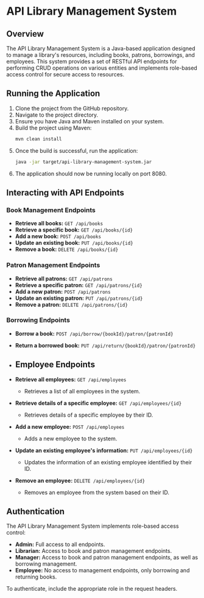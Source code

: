 # API Library Management System

## Overview

The API Library Management System is a Java-based application designed to manage a library's resources, including books, patrons, borrowings, and employees. This system provides a set of RESTful API endpoints for performing CRUD operations on various entities and implements role-based access control for secure access to resources.

## Running the Application

1. Clone the project from the GitHub repository.
2. Navigate to the project directory.
3. Ensure you have Java and Maven installed on your system.
4. Build the project using Maven:
    ```bash
    mvn clean install
    ```
5. Once the build is successful, run the application:
    ```bash
    java -jar target/api-library-management-system.jar
    ```
6. The application should now be running locally on port 8080.

## Interacting with API Endpoints

### Book Management Endpoints

- **Retrieve all books:** `GET /api/books`
- **Retrieve a specific book:** `GET /api/books/{id}`
- **Add a new book:** `POST /api/books`
- **Update an existing book:** `PUT /api/books/{id}`
- **Remove a book:** `DELETE /api/books/{id}`

### Patron Management Endpoints

- **Retrieve all patrons:** `GET /api/patrons`
- **Retrieve a specific patron:** `GET /api/patrons/{id}`
- **Add a new patron:** `POST /api/patrons`
- **Update an existing patron:** `PUT /api/patrons/{id}`
- **Remove a patron:** `DELETE /api/patrons/{id}`

### Borrowing Endpoints

- **Borrow a book:** `POST /api/borrow/{bookId}/patron/{patronId}`
- **Return a borrowed book:** `PUT /api/return/{bookId}/patron/{patronId}`

- ## Employee Endpoints

- **Retrieve all employees:** `GET /api/employees`
  - Retrieves a list of all employees in the system.

- **Retrieve details of a specific employee:** `GET /api/employees/{id}`
  - Retrieves details of a specific employee by their ID.

- **Add a new employee:** `POST /api/employees`
  - Adds a new employee to the system.

- **Update an existing employee's information:** `PUT /api/employees/{id}`
  - Updates the information of an existing employee identified by their ID.

- **Remove an employee:** `DELETE /api/employees/{id}`
  - Removes an employee from the system based on their ID.


## Authentication

The API Library Management System implements role-based access control:
- **Admin:** Full access to all endpoints.
- **Librarian:** Access to book and patron management endpoints.
- **Manager:** Access to book and patron management endpoints, as well as borrowing management.
- **Employee:** No access to management endpoints, only borrowing and returning books.

To authenticate, include the appropriate role in the request headers.
